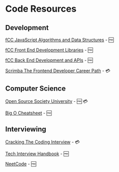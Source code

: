 # Code Resources

## Development
[fCC JavaScript Algorithms and Data Structures](https://www.freecodecamp.org/learn/javascript-algorithms-and-data-structures/) - 🆓

[fCC Front End Development Libraries](https://www.freecodecamp.org/learn/front-end-development-libraries/) - 🆓

[fCC Back End Development and APIs](https://www.freecodecamp.org/learn/back-end-development-and-apis/) - 🆓

[Scrimba The Frontend Developer Career Path](https://scrimba.com/learn/frontend) - 💳

## Computer Science
[Open Source Society University](https://github.com/ossu/computer-science) - 🆓 💳

[Big O Cheatsheet](https://www.bigocheatsheet.com) - 🆓

## Interviewing

[Cracking The Coding Interview](https://www.amazon.co.uk/Cracking-Coding-Interview-6th-Programming/dp/0984782850/ref=sr_1_1?keywords=cracking+the+coding+interview&qid=1651150459&sprefix=cracking+the+coding+%2Caps%2C75&sr=8-1) - 💳

[Tech Interview Handbook](https://www.techinterviewhandbook.org) - 🆓

[NeetCode](https://www.youtube.com/c/NeetCode) - 🆓
